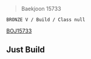 >Baekjoon 15733

```BRONZE V / Build / Class null```

[BOJ15733](https://www.acmicpc.net/problem/15733)<br>
<h2>Just Build</h2>

<h4></h4>